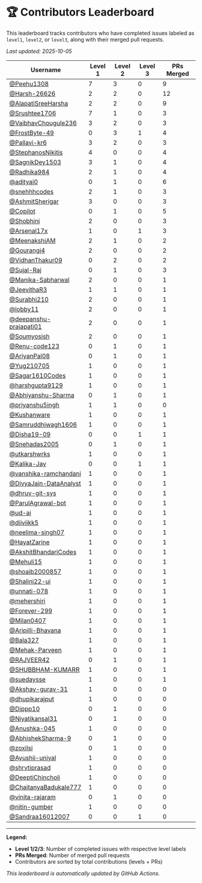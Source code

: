 # 🏆 Contributors Leaderboard

This leaderboard tracks contributors who have completed issues labeled as `level1`, `level2`, or `level3`, along with their merged pull requests.

*Last updated: 2025-10-05*

| Username | Level 1 | Level 2 | Level 3 | PRs Merged |
|----------|---------|---------|---------|-------------|
| [@Peehu1308](https://github.com/Peehu1308) | 7 | 3 | 0 | 9 |
| [@Harsh-26626](https://github.com/Harsh-26626) | 2 | 2 | 0 | 12 |
| [@AlapatiSreeHarsha](https://github.com/AlapatiSreeHarsha) | 2 | 2 | 0 | 9 |
| [@Srushtee1706](https://github.com/Srushtee1706) | 7 | 1 | 0 | 3 |
| [@VaibhavChougule236](https://github.com/VaibhavChougule236) | 3 | 2 | 0 | 3 |
| [@FrostByte-49](https://github.com/FrostByte-49) | 0 | 3 | 1 | 4 |
| [@Pallavi-kr6](https://github.com/Pallavi-kr6) | 3 | 2 | 0 | 3 |
| [@StephanosNikitis](https://github.com/StephanosNikitis) | 4 | 0 | 0 | 4 |
| [@SagnikDey1503](https://github.com/SagnikDey1503) | 3 | 1 | 0 | 4 |
| [@Radhika984](https://github.com/Radhika984) | 2 | 1 | 0 | 4 |
| [@adityai0](https://github.com/adityai0) | 0 | 1 | 0 | 6 |
| [@snehhhcodes](https://github.com/snehhhcodes) | 2 | 1 | 0 | 3 |
| [@AshmitSherigar](https://github.com/AshmitSherigar) | 3 | 0 | 0 | 3 |
| [@Copilot](https://github.com/Copilot) | 0 | 1 | 0 | 5 |
| [@Shobhini](https://github.com/Shobhini) | 2 | 0 | 0 | 3 |
| [@Arsenal17x](https://github.com/Arsenal17x) | 1 | 0 | 1 | 3 |
| [@MeenakshiAM](https://github.com/MeenakshiAM) | 2 | 1 | 0 | 2 |
| [@Gourangi4](https://github.com/Gourangi4) | 2 | 0 | 0 | 2 |
| [@VidhanThakur09](https://github.com/VidhanThakur09) | 0 | 2 | 0 | 2 |
| [@Sujal-Raj](https://github.com/Sujal-Raj) | 0 | 1 | 0 | 3 |
| [@Manika-Sabharwal](https://github.com/Manika-Sabharwal) | 2 | 0 | 0 | 1 |
| [@JeevithaR3](https://github.com/JeevithaR3) | 1 | 1 | 0 | 1 |
| [@Surabhi210](https://github.com/Surabhi210) | 2 | 0 | 0 | 1 |
| [@lobby11](https://github.com/lobby11) | 2 | 0 | 0 | 1 |
| [@deepanshu-prajapati01](https://github.com/deepanshu-prajapati01) | 2 | 0 | 0 | 1 |
| [@Soumyosish](https://github.com/Soumyosish) | 2 | 0 | 0 | 1 |
| [@Renu-code123](https://github.com/Renu-code123) | 0 | 1 | 0 | 1 |
| [@AriyanPal08](https://github.com/AriyanPal08) | 0 | 1 | 0 | 1 |
| [@Yug210705](https://github.com/Yug210705) | 1 | 0 | 0 | 1 |
| [@Sagar1610Codes](https://github.com/Sagar1610Codes) | 1 | 0 | 0 | 1 |
| [@harshgupta9129](https://github.com/harshgupta9129) | 1 | 0 | 0 | 1 |
| [@Abhiyanshu-Sharma](https://github.com/Abhiyanshu-Sharma) | 0 | 1 | 0 | 1 |
| [@priyanshu5ingh](https://github.com/priyanshu5ingh) | 1 | 1 | 0 | 0 |
| [@Kushanware](https://github.com/Kushanware) | 1 | 0 | 0 | 1 |
| [@Samruddhiwagh1606](https://github.com/Samruddhiwagh1606) | 1 | 0 | 0 | 1 |
| [@Disha19-09](https://github.com/Disha19-09) | 0 | 0 | 1 | 1 |
| [@Snehadas2005](https://github.com/Snehadas2005) | 0 | 1 | 0 | 1 |
| [@utkarshwrks](https://github.com/utkarshwrks) | 1 | 0 | 0 | 1 |
| [@Kalika-Jay](https://github.com/Kalika-Jay) | 0 | 0 | 1 | 1 |
| [@vanshika-ramchandani](https://github.com/vanshika-ramchandani) | 1 | 0 | 0 | 1 |
| [@DivyaJain-DataAnalyst](https://github.com/DivyaJain-DataAnalyst) | 1 | 0 | 0 | 1 |
| [@dhruv-git-sys](https://github.com/dhruv-git-sys) | 1 | 0 | 0 | 1 |
| [@ParulAgrawal-bot](https://github.com/ParulAgrawal-bot) | 1 | 0 | 0 | 1 |
| [@ud-ai](https://github.com/ud-ai) | 1 | 0 | 0 | 1 |
| [@diiviikk5](https://github.com/diiviikk5) | 1 | 0 | 0 | 1 |
| [@neelima-singh07](https://github.com/neelima-singh07) | 1 | 0 | 0 | 1 |
| [@HayatZarine](https://github.com/HayatZarine) | 1 | 0 | 0 | 1 |
| [@AkshitBhandariCodes](https://github.com/AkshitBhandariCodes) | 1 | 0 | 0 | 1 |
| [@Mehuli15](https://github.com/Mehuli15) | 1 | 0 | 0 | 1 |
| [@shoaib2000857](https://github.com/shoaib2000857) | 1 | 0 | 0 | 1 |
| [@Shalini22-ui](https://github.com/Shalini22-ui) | 1 | 0 | 0 | 1 |
| [@unnati-078](https://github.com/unnati-078) | 1 | 0 | 0 | 1 |
| [@mehershiri](https://github.com/mehershiri) | 1 | 0 | 0 | 1 |
| [@Forever-299](https://github.com/Forever-299) | 1 | 0 | 0 | 1 |
| [@Milan0407](https://github.com/Milan0407) | 1 | 0 | 0 | 1 |
| [@Aripilli-Bhavana](https://github.com/Aripilli-Bhavana) | 1 | 0 | 0 | 1 |
| [@Bala327](https://github.com/Bala327) | 1 | 0 | 0 | 1 |
| [@Mehak-Parveen](https://github.com/Mehak-Parveen) | 1 | 0 | 0 | 1 |
| [@RAJVEER42](https://github.com/RAJVEER42) | 0 | 1 | 0 | 1 |
| [@SHUBBHAM-KUMARR](https://github.com/SHUBBHAM-KUMARR) | 1 | 0 | 0 | 1 |
| [@suedaysse](https://github.com/suedaysse) | 1 | 0 | 0 | 1 |
| [@Akshay-gurav-31](https://github.com/Akshay-gurav-31) | 1 | 0 | 0 | 0 |
| [@dhupikarajput](https://github.com/dhupikarajput) | 1 | 0 | 0 | 0 |
| [@Dippp10](https://github.com/Dippp10) | 0 | 1 | 0 | 0 |
| [@Niyatikansal31](https://github.com/Niyatikansal31) | 0 | 1 | 0 | 0 |
| [@Anushka-045](https://github.com/Anushka-045) | 1 | 0 | 0 | 0 |
| [@AbhishekSharma-9](https://github.com/AbhishekSharma-9) | 0 | 1 | 0 | 0 |
| [@zoxilsi](https://github.com/zoxilsi) | 0 | 1 | 0 | 0 |
| [@Ayushii-uniyal](https://github.com/Ayushii-uniyal) | 1 | 0 | 0 | 0 |
| [@shrvtiprasad](https://github.com/shrvtiprasad) | 1 | 0 | 0 | 0 |
| [@DeeptiChincholi](https://github.com/DeeptiChincholi) | 1 | 0 | 0 | 0 |
| [@ChaitanyaBadukale777](https://github.com/ChaitanyaBadukale777) | 1 | 0 | 0 | 0 |
| [@vinita-rajaram](https://github.com/vinita-rajaram) | 0 | 1 | 0 | 0 |
| [@nitin-gumber](https://github.com/nitin-gumber) | 1 | 0 | 0 | 0 |
| [@Sandraa16012007](https://github.com/Sandraa16012007) | 0 | 0 | 1 | 0 |

---

**Legend:**
- **Level 1/2/3**: Number of completed issues with respective level labels
- **PRs Merged**: Number of merged pull requests
- Contributors are sorted by total contributions (levels + PRs)

*This leaderboard is automatically updated by GitHub Actions.*
